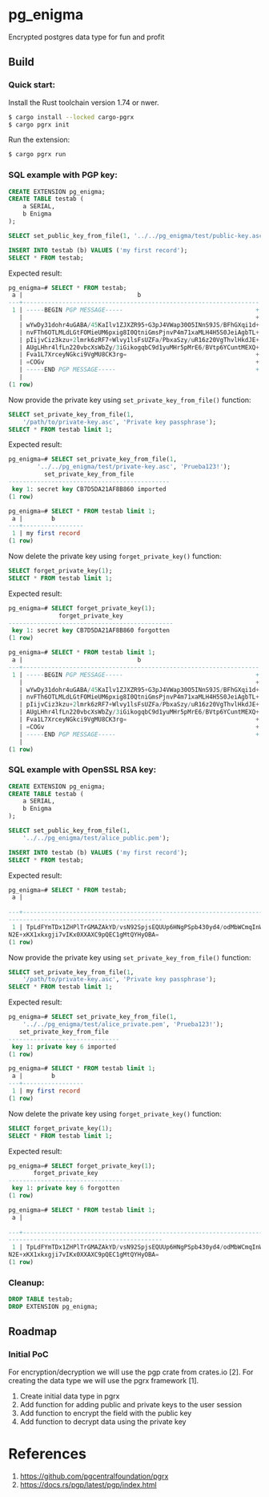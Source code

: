 # pg_enigma

Encrypted postgres data type for fun and profit

## Build

### Quick start:

Install the Rust toolchain version 1.74 or nwer.

```bash
$ cargo install --locked cargo-pgrx
$ cargo pgrx init
```


Run the extension:

```bash
$ cargo pgrx run
```

### SQL example with PGP key:

```sql
CREATE EXTENSION pg_enigma;
CREATE TABLE testab (
    a SERIAL, 
    b Enigma
);

SELECT set_public_key_from_file(1, '../../pg_enigma/test/public-key.asc'); 

INSERT INTO testab (b) VALUES ('my first record');
SELECT * FROM testab;
```

Expected result: 

```sql
pg_enigma=# SELECT * FROM testab;
 a |                                b                                 
---+------------------------------------------------------------------
 1 | -----BEGIN PGP MESSAGE-----                                     +
   |                                                                 +
   | wYwDy31dohr4uGABA/45KaIlv1ZJXZR95+G3pJ4VWap30O5INnS9JS/BFhGXqi1d+
   | nvFTh6OTLMLdLGtFOMieUM6pxig8I0QtniGmsPjnvP4m71xaMLH4H5S0JeiAgbTL+
   | pIijvCiz3kzu+2lmrk6zRF7+Wlvy1lsFsUZFa/PbxaSzy/uR16z20VgThvlHkdJE+
   | AUgLHhr4lfLn220vbcXsWbZy/3iGikogqbC9d1yuMHr5pMrE6/BVtp6YCuntMEXQ+
   | Fva1L7XrceyNGkci9VgMU8CK3rg=                                    +
   | =COGv                                                           +
   | -----END PGP MESSAGE-----                                       +
   | 
(1 row)
```

Now provide the private key using `set_private_key_from_file()` function:

```sql
SELECT set_private_key_from_file(1, 
	'/path/to/private-key.asc', 'Private key passphrase');
SELECT * FROM testab limit 1;
```

Expected result:

```sql
pg_enigma=# SELECT set_private_key_from_file(1, 
        '../../pg_enigma/test/private-key.asc', 'Prueba123!');
          set_private_key_from_file          
---------------------------------------------
 key 1: secret key CB7D5DA21AF8B860 imported
(1 row)

pg_enigma=# SELECT * FROM testab limit 1;
 a |        b        
---+-----------------
 1 | my first record
(1 row)
```


Now delete the private key using `forget_private_key()` function:

```sql
SELECT forget_private_key(1);
SELECT * FROM testab limit 1;
```
Expected result: 

```sql
pg_enigma=# SELECT forget_private_key(1);
              forget_private_key              
----------------------------------------------
 key 1: secret key CB7D5DA21AF8B860 forgotten
(1 row)

pg_enigma=# SELECT * FROM testab limit 1;
 a |                                b                                 
---+------------------------------------------------------------------
 1 | -----BEGIN PGP MESSAGE-----                                     +
   |                                                                 +
   | wYwDy31dohr4uGABA/45KaIlv1ZJXZR95+G3pJ4VWap30O5INnS9JS/BFhGXqi1d+
   | nvFTh6OTLMLdLGtFOMieUM6pxig8I0QtniGmsPjnvP4m71xaMLH4H5S0JeiAgbTL+
   | pIijvCiz3kzu+2lmrk6zRF7+Wlvy1lsFsUZFa/PbxaSzy/uR16z20VgThvlHkdJE+
   | AUgLHhr4lfLn220vbcXsWbZy/3iGikogqbC9d1yuMHr5pMrE6/BVtp6YCuntMEXQ+
   | Fva1L7XrceyNGkci9VgMU8CK3rg=                                    +
   | =COGv                                                           +
   | -----END PGP MESSAGE-----                                       +
   | 
(1 row)
```
### SQL example with OpenSSL RSA key:

```sql
CREATE EXTENSION pg_enigma;
CREATE TABLE testab (
    a SERIAL, 
    b Enigma
);

SELECT set_public_key_from_file(1, 
    '../../pg_enigma/test/alice_public.pem'); 

INSERT INTO testab (b) VALUES ('my first record');
SELECT * FROM testab;
```

Expected result: 

```sql
pg_enigma=# SELECT * FROM testab;
 a |                                                                                      b                                            
                                           
---+-----------------------------------------------------------------------------------------------------------------------------------
-------------------------------------------
 1 | TpLdFYmTDx1ZHPlTrGMAZAkYD/vsN92SpjsEQUUp6HNgPSpb430yd4/odMbWCmqInWnyE7po5uUEp5O6h2/+uqne8OZPChUt7erb8MshnkhKdUa50yIDrcy0KcJ8tglrND
N2E+xKX1xkxgji7vIKx0XXAXC9pQEC1gMtQYHyOBA=
(1 row)
```

Now provide the private key using `set_private_key_from_file()` function:

```sql
SELECT set_private_key_from_file(1, 
	'/path/to/private-key.asc', 'Private key passphrase');
SELECT * FROM testab limit 1;
```

Expected result:

```sql
pg_enigma=# SELECT set_private_key_from_file(1, 
    '../../pg_enigma/test/alice_private.pem', 'Prueba123!');
   set_private_key_from_file   
-------------------------------
 key 1: private key 6 imported
(1 row)

pg_enigma=# SELECT * FROM testab limit 1;
 a |        b        
---+-----------------
 1 | my first record
(1 row)
```


Now delete the private key using `forget_private_key()` function:

```sql
SELECT forget_private_key(1);
SELECT * FROM testab limit 1;
```
Expected result: 

```sql
pg_enigma=# SELECT forget_private_key(1);
       forget_private_key       
--------------------------------
 key 1: private key 6 forgotten
(1 row)

pg_enigma=# SELECT * FROM testab limit 1;
 a |                                                                                      b                                            
                                           
---+-----------------------------------------------------------------------------------------------------------------------------------
-------------------------------------------
 1 | TpLdFYmTDx1ZHPlTrGMAZAkYD/vsN92SpjsEQUUp6HNgPSpb430yd4/odMbWCmqInWnyE7po5uUEp5O6h2/+uqne8OZPChUt7erb8MshnkhKdUa50yIDrcy0KcJ8tglrND
N2E+xKX1xkxgji7vIKx0XXAXC9pQEC1gMtQYHyOBA=
(1 row)

```


### Cleanup:
```sql
DROP TABLE testab;
DROP EXTENSION pg_enigma;
```

## Roadmap

### Initial PoC

For encryption/decryption we will use the pgp crate from crates.io [2].
For creating the data type we will use the pgrx framework [1].

1. Create initial data type in pgrx
2. Add function for adding public and private keys to the user session
3. Add function to encrypt the field with the public key
4. Add function to decrypt data using the private key


# References

1. https://github.com/pgcentralfoundation/pgrx
2. https://docs.rs/pgp/latest/pgp/index.html

